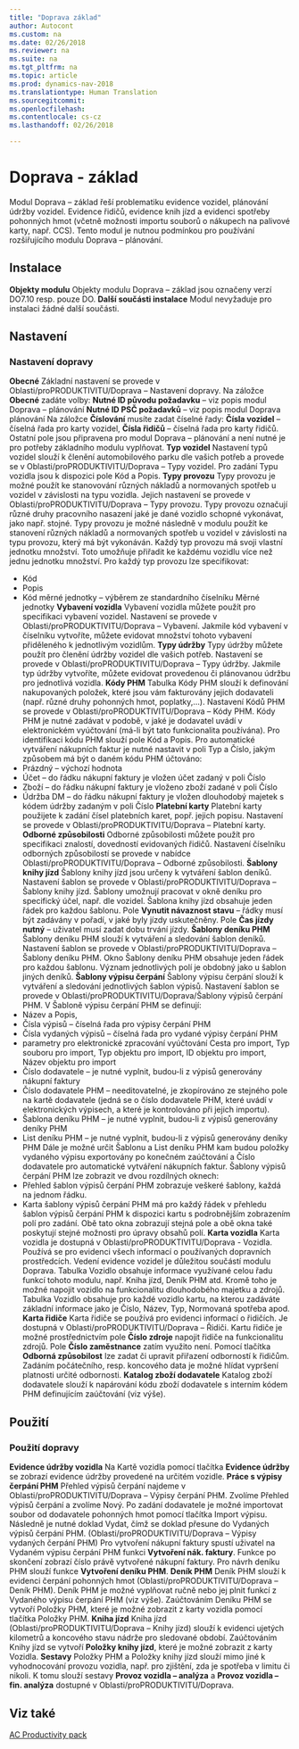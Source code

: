 ```yaml
---
title: "Doprava základ"
author: Autocont
ms.custom: na
ms.date: 02/26/2018
ms.reviewer: na
ms.suite: na
ms.tgt_pltfrm: na
ms.topic: article
ms.prod: dynamics-nav-2018
ms.translationtype: Human Translation
ms.sourcegitcommit: 
ms.openlocfilehash: 
ms.contentlocale: cs-cz
ms.lasthandoff: 02/26/2018

---
```


# <a name="ac-pp-transport-basic.md"></a>Doprava - základ

Modul Doprava – základ řeší problematiku evidence vozidel, plánování údržby vozidel. Evidence řidičů, evidence knih jízd a evidenci spotřeby pohonných hmot (včetně možnosti importu souborů o nákupech na palivové karty, např. CCS). 
Tento modul je nutnou podmínkou pro používání rozšiřujícího modulu Doprava – plánování.

## Instalace
**Objekty modulu**
Objekty modulu Doprava – základ jsou označeny verzí DO7.10 resp. pouze DO.
**Další součásti instalace**
Modul nevyžaduje pro instalaci žádné další součásti.

## Nastavení
### Nastavení dopravy
**Obecné**
Základní nastavení se provede v Oblasti/proPRODUKTIVITU/Doprava – Nastavení dopravy.
Na záložce **Obecné** zadáte volby:
**Nutné ID původu požadavku** – viz popis modul Doprava – plánování
**Nutné ID PSČ požadavků** – viz popis modul Doprava plánování
Na záložce **Číslování** musíte zadat číselné řady:
**Čísla vozidel** – číselná řada pro karty vozidel,
**Čísla řidičů** – číselná řada pro karty řidičů.
Ostatní pole jsou připravena pro modul Doprava – plánování a není nutné je pro potřeby základního modulu vyplňovat.
**Typ vozidel**
Nastavení typů vozidel slouží k členění automobilového parku dle vašich potřeb a provede se v Oblasti/proPRODUKTIVITU/Doprava – Typy vozidel.
Pro zadání Typu vozidla jsou k dispozici pole Kód a Popis.
**Typy provozu**
Typy provozu je možné použít ke stanovování různých nákladů a normovaných spotřeb u vozidel v závislosti na typu vozidla. Jejich nastavení se provede v Oblasti/proPRODUKTIVITU/Doprava – Typy provozu. 
Typy provozu označují různé druhy pracovního nasazení jaké je dané vozidlo schopné vykonávat, jako např. stojné.
Typy provozu je možné následně v modulu použít ke stanovení různých nákladů a normovaných spotřeb u vozidel v závislosti na typu provozu, který má být vykonáván.
Každý typ provozu má svoji vlastní jednotku množství. Toto umožňuje přiřadit ke každému vozidlu více než jednu jednotku množství.
Pro každý typ provozu lze specifikovat:
* Kód
* Popis
* Kód měrné jednotky – výběrem ze standardního číselníku Měrné jednotky
**Vybavení vozidla**
Vybavení vozidla můžete použít pro specifikaci vybavení vozidel. Nastavení se provede v Oblasti/proPRODUKTIVITU/Doprava – Vybavení. 
Jakmile kód vybavení v číselníku vytvoříte, můžete evidovat množství tohoto vybavení přiděleného k jednotlivým vozidlům.
**Typy údržby**
Typy údržby můžete použít pro členění údržby vozidel dle vašich potřeb. Nastavení se provede v Oblasti/proPRODUKTIVITU/Doprava – Typy údržby.
Jakmile typ údržby vytvoříte, můžete evidovat provedenou či plánovanou údržbu pro jednotlivá vozidla.
**Kódy PHM**
Tabulka Kódy PHM slouží k definování nakupovaných položek, které jsou vám fakturovány jejich dodavateli (např. různé druhy pohonných hmot, poplatky,…). Nastavení Kódů PHM se provede v Oblasti/proPRODUKTIVITU/Doprava – Kódy PHM.
Kódy PHM je nutné zadávat v podobě, v jaké je dodavatel uvádí v elektronickém vyúčtování (má-li být tato funkcionalita používána). 
Pro identifikaci kódu PHM slouží pole Kód a Popis. 
Pro automatické vytváření nákupních faktur je nutné nastavit v poli Typ a Číslo, jakým způsobem má být o daném kódu PHM účtováno:
* Prázdný – výchozí hodnota
* Účet – do řádku nákupní faktury je vložen účet zadaný v poli Číslo
* Zboží – do řádku nákupní faktury je vloženo zboží zadané v poli Číslo
* Údržba DM – do řádku nákupní faktury je vložen dlouhodobý majetek s kódem údržby zadaným v poli Číslo
**Platební karty**
Platební karty použijete k zadání čísel platebních karet, popř. jejich popisu. Nastavení se provede v Oblasti/proPRODUKTIVITU/Doprava – Platební karty.
**Odborné způsobilosti**
Odborné způsobilosti můžete použít pro specifikaci znalostí, dovedností evidovaných řidičů. Nastavení číselníku odborných způsobilostí se provede v nabídce Oblasti/proPRODUKTIVITU/Doprava – Odborné způsobilosti. 
**Šablony knihy jízd**
Šablony knihy jízd jsou určeny k vytváření šablon deníků. Nastavení šablon se provede v Oblasti/proPRODUKTIVITU/Doprava – Šablony knihy jízd. 
Šablony umožnují pracovat v okně deníku pro specifický účel, např. dle vozidel.
Šablona knihy jízd obsahuje jeden řádek pro každou šablonu.
Pole **Vynutit návaznost stavu** – řádky musí být zadávány v pořadí, v jaké byly jízdy uskutečněny.
Pole **Čas jízdy nutný** – uživatel musí zadat dobu trvání jízdy.
**Šablony deníku PHM**
Šablony deníku PHM slouží k vytváření a sledování šablon deníků. Nastavení šablon se provede v Oblasti/proPRODUKTIVITU/Doprava – Šablony deníku PHM.
Okno Šablony deníku PHM obsahuje jeden řádek pro každou šablonu. Význam jednotlivých polí je obdobný jako u šablon jiných deníků.
**Šablony výpisu čerpání**
Šablony výpisu čerpání slouží k vytváření a sledování jednotlivých šablon výpisů. Nastavení šablon se provede v Oblasti/proPRODUKTIVITU/Doprava/Šablony výpisů čerpání PHM.
V Šabloně výpisu čerpání PHM se definují:
* Název a Popis,
* Čísla výpisů – číselná řada pro výpisy čerpání PHM
* Čísla vydaných výpisů – číselná řada pro vydané výpisy čerpání PHM
* parametry pro elektronické zpracování vyúčtování Cesta pro import, Typ souboru pro import, Typ objektu pro import, ID objektu pro import, Název objektu pro import
* Číslo dodavatele – je nutné vyplnit, budou-li z výpisů generovány nákupní faktury
* Číslo dodavatele PHM – needitovatelné, je zkopírováno ze stejného pole na kartě dodavatele (jedná se o číslo dodavatele PHM, které uvádí v elektronických výpisech, a které je kontrolováno při jejich importu).
* Šablona deníku PHM – je nutné vyplnit, budou-li z výpisů generovány deníky PHM
* List deníku PHM – je nutné vyplnit, budou-li z výpisů generovány deníky PHM
Dále je možné určit Šablonu a List deníku PHM kam budou položky vydaného výpisu exportovány po konečném zaúčtování a Číslo dodavatele pro automatické vytváření nákupních faktur.
Šablony výpisů čerpání PHM lze zobrazit ve dvou rozdílných oknech:
* Přehled šablon výpisů čerpání PHM zobrazuje veškeré šablony, každá na jednom řádku.
* Karta šablony výpisů čerpání PHM má pro každý řádek v přehledu šablon výpisů čerpání PHM k dispozici kartu s podrobnějším zobrazením polí pro zadání.
Obě tato okna zobrazují stejná pole a obě okna také poskytují stejné možnosti pro úpravy obsahů polí.
**Karta vozidla**
Karta vozidla je dostupná v Oblasti/proPRODUKTIVITU/Doprava - Vozidla. Používá se pro evidenci všech informací o používaných dopravních prostředcích. 
Vedení evidence vozidel je důležitou součástí modulu Doprava. Tabulka Vozidlo obsahuje informace využívané celou řadu funkcí tohoto modulu, např. Kniha jízd, Deník PHM atd. Kromě toho je možné napojit vozidlo na funkcionalitu dlouhodobého majetku a zdrojů.
Tabulka Vozidlo obsahuje pro každé vozidlo kartu, na kterou zadáváte základní informace jako je Číslo, Název, Typ, Normovaná spotřeba apod.
**Karta řidiče**
Karta řidiče se používá pro evidenci informací o řidičích. Je dostupná v Oblasti/proPRODUKTIVITU/Doprava – Řidiči.
Kartu řidiče je možné prostřednictvím pole **Číslo zdroje** napojit řidiče na funkcionalitu zdrojů. Pole **Číslo zaměstnance** zatím využito není.
Pomocí tlačítka **Odborná způsobilost** lze zadat či upravit přiřazení odborností k řidičům. Zadáním počátečního, resp. koncového data je možné hlídat vypršení platnosti určité odbornosti.
**Katalog zboží dodavatele**
Katalog zboží dodavatele slouží k napárování kódu zboží dodavatele s interním kódem PHM definujícím zaúčtování (viz výše). 
## Použití
### Použití dopravy
**Evidence údržby vozidla**
Na Kartě vozidla pomocí tlačítka **Evidence údržby** se zobrazí evidence údržby provedené na určitém vozidle.
**Práce s výpisy čerpání PHM**
Přehled výpisů čerpání najdeme v Oblasti/proPRODUKTIVITU/Doprava – Výpisy čerpání PHM. Zvolíme Přehled výpisů čerpání a zvolíme Nový. Po zadání dodavatele je možné importovat soubor od dodavatele pohonných hmot pomocí tlačítka Import výpisu. Následně je nutné doklad Vydat, čímž se doklad přesune do Vydaných výpisů čerpání PHM. (Oblasti/proPRODUKTIVITU/Doprava – Výpisy vydaných čerpání PHM)
Pro vytvoření nákupní faktury spustí uživatel na Vydaném výpisu čerpání PHM funkci **Vytvoření nák. faktury**. Funkce po skončení zobrazí číslo právě vytvořené nákupní faktury.
Pro návrh deníku PHM slouží funkce **Vytvoření deníku PHM**.
**Deník PHM**
Deník PHM slouží k evidenci čerpání pohonných hmot (Oblasti/proPRODUKTIVITU/Doprava – Deník PHM).
Deník PHM je možné vyplňovat ručně nebo jej plnit funkcí z Vydaného výpisu čerpání PHM (viz výše).
Zaúčtováním Deníku PHM se vytvoří Položky PHM, které je možné zobrazit z karty vozidla pomocí tlačítka Položky PHM.
**Kniha jízd**
Kniha jízd (Oblasti/proPRODUKTIVITU/Doprava – Knihy jízd) slouží k evidenci ujetých kilometrů a koncového stavu nádrže pro sledované období.
Zaúčtováním Knihy jízd se vytvoří **Položky knihy jízd**, které je možné zobrazit z karty Vozidla. 
**Sestavy**
Položky PHM a Položky knihy jízd slouží mimo jiné k vyhodnocování provozu vozidla, např. pro zjištění, zda je spotřeba v limitu či nikoli. K tomu slouží sestavy **Provoz vozidla – analýza** a **Provoz vozidla – fin. analýza** dostupné v Oblasti/proPRODUKTIVITU/Doprava.


## <a name="see-also"></a>Viz také  
[AC Productivity pack](ac-pp-productivity-pack.md)  